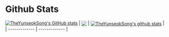 <!-- 깃허브 상태창 -->

# Github Stats
[![TheYunseokSong's GitHub stats](https://github-readme-stats.vercel.app/api?username=TheYunseokSong&show_icons=true&theme=Gradient&hide_title=ture&hide_border=true&title_color=fff&icon_color=26D74D&text_color=9f9f9f&bg_color=151515)](https://github.com//TheYunseokSong) 
| <a href="https://github.com/TheYunseokSong"><img align="center" src="https://github-readme-stats.vercel.app/api/top-langs/?username=TheYunseokSong&layout=compact&theme=gradient&hide_title=ture&hide_border=ture&title_color=fff&text_color=9f9f9f&bg_color=151515" /></a> | <a href="https://solved.ac/pocky1017/"><img align="center" src="http://mazassumnida.wtf/api/v2/generate_badge?boj=pocky1017" alt="TheYunseokSong's github stats" /></a> |
| ------------- | ------------- |


<!--
[![Solved.ac Profile](http://mazassumnida.wtf/api/v2/generate_badge?boj=pocky1017)](https://solved.ac/pocky1017/)
<!--
# Github Stats
| <a href="https://github.com/TheYunseokSong"><img align="center" src="https://github-readme-stats.vercel.app/api?username=TheYunseokSong&show_icons=true&theme=Gradient&hide_title=ture&hide_border=true&title_color=fff&icon_color=26D74D&text_color=9f9f9f&bg_color=151515" alt="Solved.ac Profile" /></a> | <a href="https://github.com/TheYunseokSong"><img align="center" src="https://github-readme-stats.vercel.app/api/top-langs/?username=TheYunseokSong&layout=compact&theme=gradient&hide_title=ture&hide_border=ture&title_color=fff&text_color=9f9f9f&bg_color=151515" /></a> |
| ------------- | ------------- |
-->
<!--
# Algorithm
[![Solved.ac Profile](http://mazassumnida.wtf/api/v2/generate_badge?boj=pocky1017)](https://solved.ac/pocky1017/)
-->
<!--
[![Readme Card](https://github-readme-stats.vercel.app/api/pin/?username=TheYunseokSong&repo=BOJAutoPush)](https://github.com/TheYunseokSong/BOJAutoPush)
-->
<!--
# Algorithm
| <a href="https://solved.ac/pocky1017/"><img align="center" src="http://mazassumnida.wtf/api/v2/generate_badge?boj=pocky1017" alt="TheYunseokSong's github stats" /></a> | <a href="https://github.com/TheYunseokSong/BOJAutoPush"><img align="center" src="https://github-readme-stats.vercel.app/api/pin/?username=TheYunseokSong&repo=BOJAutoPush" /></a> |
| ------------- | ------------- |
-->
<!--
# Skills
### Languages
![Python](https://img.shields.io/badge/Python-3776AB.svg?&style=for-the-badge&logo=Python&logoColor=white) ![C](https://img.shields.io/badge/C-A8B9CC.svg?&style=for-the-badge&logo=C&logoColor=white)

### Tools
![Visual Studio Code](https://img.shields.io/badge/Visual%20Studio%20Code-007ACC.svg?&style=for-the-badge&logo=Visual%20Studio%20Code&logoColor=white)
-->
<!-- 방문자수
# :people_hugging: Number of Visitors
[![Hits](https://hits.seeyoufarm.com/api/count/incr/badge.svg?url=https%3A%2F%2Fgithub.com%2FTheYunseokSong%2Fhit-counter&count_bg=%233DB1C8&title_bg=%23555555&icon=&icon_color=%23E7E7E7&title=+views&edge_flat=false)](https://hits.seeyoufarm.com)
-->
